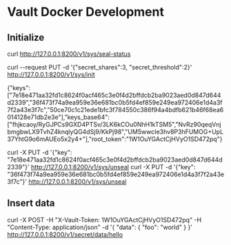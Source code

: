 # Vault Docker Development

## Initialize

curl http://127.0.0.1:8200/v1/sys/seal-status

curl --request PUT -d '{"secret_shares":3, "secret_threshold":2}' http://127.0.0.1:8200/v1/sys/init

{"keys":["7e18e471aa32fd1c8624f0acf465c3e0f4d2bffdcb2ba9023aed0d847d644d2339","36f473f74a9ea959e36e681bc0b5fd4ef859e249ea972406e1d4a3f7f2a43e3f7c","50ce70c1c21ede1bfc3f784550c386f94a4bdfb621b46f68ea6014128e71db2e3e"],"keys_base64":["fhjkcaoy/RyGJPCs9GXD4PTSv/3LK6kCOu0NhH1kTSM5","NvRz90qeqVnjbmgbwLX9TvhZ4knqlyQG4dSj9/KkPj98","UM5wwcIe3hv8P3hFUMOG+UpL37YhtG9o6mAUEo5x2y4+"],"root_token":"1W1OuYGActCjHVyO1SD472pq"}

curl -X PUT -d '{"key": "7e18e471aa32fd1c8624f0acf465c3e0f4d2bffdcb2ba9023aed0d847d644d2339"}' http://127.0.0.1:8200/v1/sys/unseal
curl -X PUT -d '{"key": "36f473f74a9ea959e36e681bc0b5fd4ef859e249ea972406e1d4a3f7f2a43e3f7c"}' http://127.0.0.1:8200/v1/sys/unseal

## Insert data

curl -X POST -H "X-Vault-Token: 1W1OuYGActCjHVyO1SD472pq" -H "Content-Type: application/json" -d '{ "data": { "foo": "world" } }' http://127.0.0.1:8200/v1/secret/data/hello